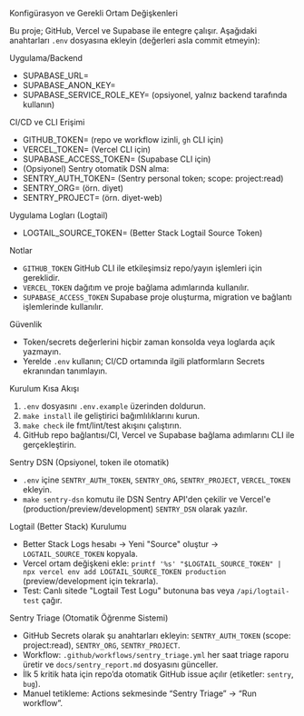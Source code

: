 Konfigürasyon ve Gerekli Ortam Değişkenleri

Bu proje; GitHub, Vercel ve Supabase ile entegre çalışır. Aşağıdaki anahtarları `.env` dosyasına ekleyin (değerleri asla commit etmeyin):

Uygulama/Backend
- SUPABASE_URL=
- SUPABASE_ANON_KEY=
- SUPABASE_SERVICE_ROLE_KEY= (opsiyonel, yalnız backend tarafında kullanın)

CI/CD ve CLI Erişimi
- GITHUB_TOKEN= (repo ve workflow izinli, `gh` CLI için)
- VERCEL_TOKEN= (Vercel CLI için)
- SUPABASE_ACCESS_TOKEN= (Supabase CLI için)
- (Opsiyonel) Sentry otomatik DSN alma:
- SENTRY_AUTH_TOKEN= (Sentry personal token; scope: project:read)
- SENTRY_ORG= (örn. diyet)
- SENTRY_PROJECT= (örn. diyet-web)
 
Uygulama Logları (Logtail)
- LOGTAIL_SOURCE_TOKEN= (Better Stack Logtail Source Token)

Notlar
- `GITHUB_TOKEN` GitHub CLI ile etkileşimsiz repo/yayın işlemleri için gereklidir.
- `VERCEL_TOKEN` dağıtım ve proje bağlama adımlarında kullanılır.
- `SUPABASE_ACCESS_TOKEN` Supabase proje oluşturma, migration ve bağlantı işlemlerinde kullanılır.

Güvenlik
- Token/secrets değerlerini hiçbir zaman konsolda veya loglarda açık yazmayın.
- Yerelde `.env` kullanın; CI/CD ortamında ilgili platformların Secrets ekranından tanımlayın.

Kurulum Kısa Akışı
1) `.env` dosyasını `.env.example` üzerinden doldurun.
2) `make install` ile geliştirici bağımlılıklarını kurun.
3) `make check` ile fmt/lint/test akışını çalıştırın.
4) GitHub repo bağlantısı/CI, Vercel ve Supabase bağlama adımlarını CLI ile gerçekleştirin.

Sentry DSN (Opsiyonel, token ile otomatik)
- `.env` içine `SENTRY_AUTH_TOKEN`, `SENTRY_ORG`, `SENTRY_PROJECT`, `VERCEL_TOKEN` ekleyin.
- `make sentry-dsn` komutu ile DSN Sentry API'den çekilir ve Vercel'e (production/preview/development) `SENTRY_DSN` olarak yazılır.

Logtail (Better Stack) Kurulumu
- Better Stack Logs hesabı → Yeni "Source" oluştur → `LOGTAIL_SOURCE_TOKEN` kopyala.
- Vercel ortam değişkeni ekle: `printf '%s' "$LOGTAIL_SOURCE_TOKEN" | npx vercel env add LOGTAIL_SOURCE_TOKEN production` (preview/development için tekrarla).
- Test: Canlı sitede "Logtail Test Logu" butonuna bas veya `/api/logtail-test` çağır.

Sentry Triage (Otomatik Öğrenme Sistemi)
- GitHub Secrets olarak şu anahtarları ekleyin: `SENTRY_AUTH_TOKEN` (scope: project:read), `SENTRY_ORG`, `SENTRY_PROJECT`.
- Workflow: `.github/workflows/sentry_triage.yml` her saat triage raporu üretir ve `docs/sentry_report.md` dosyasını günceller.
- İlk 5 kritik hata için repo’da otomatik GitHub issue açılır (etiketler: `sentry`, `bug`).
- Manuel tetikleme: Actions sekmesinde “Sentry Triage” → “Run workflow”.
